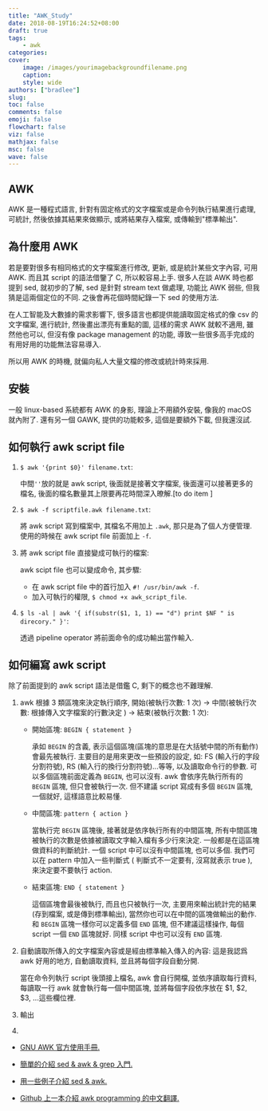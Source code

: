 ```yaml
---
title: "AWK_Study"
date: 2018-08-19T16:24:52+08:00
draft: true
tags:
    - awk
categories:
cover:
    image: /images/yourimagebackgroundfilename.png
    caption:
    style: wide
authors: ["bradlee"]
slug:
toc: false
comments: false
emoji: false
flowchart: false
viz: false
mathjax: false
msc: false
wave: false
---
```

## AWK
AWK 是一種程式語言, 針對有固定格式的文字檔案或是命令列執行結果進行處理, 可統計, 然後依據其結果來做顯示, 或將結果存入檔案, 或傳輸到"標準輸出".

## 為什麼用 AWK
若是要對很多有相同格式的文字檔案進行修改, 更新, 或是統計某些文字內容, 可用 AWK. 而且其 script 的語法借鑒了 C, 所以較容易上手.
很多人在談 AWK 時也都提到 sed, 就初步的了解, sed 是針對 stream text 做處理, 功能比 AWK 弱些, 但我猜是這兩個定位的不同. 之後會再花個時間紀錄一下 sed 的使用方法.

在人工智能及大數據的需求影響下, 很多語言也都提供能讀取固定格式的像 csv 的文字檔案, 進行統計, 然後畫出漂亮有重點的圖, 這樣的需求 AWK 就較不適用, 雖然他也可以, 但沒有像 package management 的功能, 導致一些很多高手完成的有用好用的功能無法容易導入.

所以用 AWK 的時機, 就偏向私人大量文檔的修改或統計時來採用.

## 安裝
一般 linux-based 系統都有 AWK 的身影, 理論上不用額外安裝, 像我的 macOS 就內附了. 還有另一個 GAWK, 提供的功能較多, 這個是要額外下載, 但我還沒試.

## 如何執行 awk script file
1. `$ awk '{print $0}' filename.txt`:

    中間`''`放的就是 awk script, 後面就是接著文字檔案, 後面還可以接著更多的檔名, 後面的檔名數量其上限要再花時間深入暸解.[to do item ]

2. `$ awk -f scriptfile.awk filename.txt`:

    將 awk script 寫到檔案中, 其檔名不用加上 `.awk`, 那只是為了個人方便管理. 使用的時候在 awk script file 前面加上 `-f`.

3. 將 awk script file 直接變成可執行的檔案:

    awk scipt file 也可以變成命令, 其步驟:

    - 在 awk script file 中的首行加入 `#! /usr/bin/awk -f`.
    - 加入可執行的權限, `$ chmod +x awk_script_file`.


4. `$ ls -al | awk '{ if(substr($1, 1, 1) == "d") print $NF " is direcory." }'`:

    透過 pipeline operator 將前面命令的成功輸出當作輸入.

## 如何編寫 awk script
除了前面提到的 awk script 語法是借鑑 C, 剩下的概念也不難理解.

1. awk 根據 3 類區塊來決定執行順序, 開始(被執行次數: 1 次) -> 中間(被執行次數: 根據傳入文字檔案的行數決定 ) -> 結束(被執行次數: 1 次):

    - 開始區塊:
        `BEGIN { statement }`

        承如 `BEGIN` 的含義, 表示這個區塊(區塊的意思是在大括號中間的所有動作)會最先被執行. 主要目的是用來更改一些預設的設定, 如: FS (輸入行的字段分割符號), RS (輸入行的換行分割符號)...等等, 以及讀取命令行的參數. 可以多個區塊前面定義為 `BEGIN`, 也可以沒有. awk 會依序先執行所有的 `BEGIN` 區塊, 但只會被執行一次. 但不建議 script 寫成有多個 `BEGIN` 區塊, 一個就好, 這樣語意比較易懂.

    - 中間區塊:
        `pattern { action }`

        當執行完 `BEGIN` 區塊後, 接著就是依序執行所有的中間區塊, 所有中間區塊被執行的次數是依據被讀取文字輸入檔有多少行來決定. 一般都是在這區塊做資料的判斷統計. 一個 script 中可以沒有中間區塊, 也可以多個. 我們可以在 pattern 中加入一些判斷式 ( 判斷式不一定要有, 沒寫就表示 true ), 來決定要不要執行 action.

    - 結束區塊:
        `END { statement }`

        這個區塊會最後被執行, 而且也只被執行一次, 主要用來輸出統計完的結果(存到檔案, 或是傳到標準輸出), 當然你也可以在中間的區塊做輸出的動作. 和 `BEGIN` 區塊一樣你可以定義多個 `END` 區塊, 但不建議這樣操作, 每個 script 一個 `END` 區塊就好. 同樣 script 中也可以沒有 `END` 區塊.

2. 自動讀取所傳入的文字檔案內容或是經由標準輸入傳入的內容: 這是我認爲 awk 好用的地方, 自動讀取資料, 並且將每個字段自動分開.

    當在命令列執行 script 後頭接上檔名, awk 會自行開檔, 並依序讀取每行資料, 每讀取一行 awk 就會執行每一個中間區塊, 並將每個字段依序放在 $1, $2, $3, ...這些欄位裡.

3. 輸出

4.

- [GNU AWK 官方使用手冊.](http://www.gnu.org/software/gawk/manual/gawk.html#toc-Getting-Started-with-awk)

- [簡單的介紹 sed & awk & grep 入門.](https://www.cnblogs.com/moveofgod/p/3540575.html)

- [用一些例子介紹 sed & awk.](http://dongweiming.github.io/sed_and_awk/#/)

- [Github 上一本介紹 awk programming 的中文翻譯.](https://github.com/wuzhouhui/awk)

